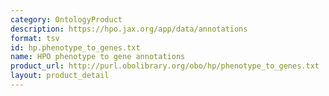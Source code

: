 ```yaml
---
category: OntologyProduct
description: https://hpo.jax.org/app/data/annotations
format: tsv
id: hp.phenotype_to_genes.txt
name: HPO phenotype to gene annotations
product_url: http://purl.obolibrary.org/obo/hp/phenotype_to_genes.txt
layout: product_detail
---
```

